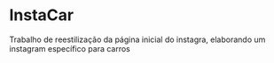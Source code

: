 # InstaCar
Trabalho de reestilização da página inicial do instagra, elaborando um instagram específico para carros
